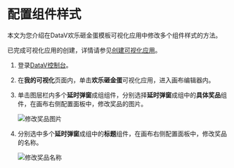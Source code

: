 # 配置组件样式

本文为您介绍在DataV欢乐砸金蛋模板可视化应用中修改多个组件样式的方法。

已完成可视化应用的创建，详情请参见[创建可视化应用](/cn.zh-CN/可视化应用模板使用技巧/欢乐砸金蛋/创建可视化应用.md)。

1.  登录[DataV控制台](https://datav.aliyun.com/)。

2.  在**我的可视化**页面内，单击**欢乐砸金蛋**可视化应用，进入画布编辑器内。

3.  单击图层栏内多个**延时弹窗**成组组件，分别选择**延时弹窗**成组中的**具体奖品**组件，在画布右侧配置面板中，修改奖品的图片。

    ![修改奖品图片](https://static-aliyun-doc.oss-accelerate.aliyuncs.com/assets/img/zh-CN/1925862161/p239212.png)

4.  分别选中多个**延时弹窗**成组中的**标题**组件，在画布右侧配置面板中，修改奖品的名称。

    ![修改奖品名称](https://static-aliyun-doc.oss-accelerate.aliyuncs.com/assets/img/zh-CN/1925862161/p239228.png)


